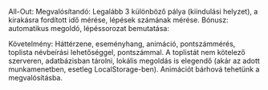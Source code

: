 All-Out:
Megvalósítandó: Legalább 3 különböző pálya (kiindulási helyzet), a kirakásra fordított idő mérése,
lépések számának mérése.
Bónusz: automatikus megoldó, lépéssorozat bemutatása:

Követelmény:
Háttérzene, eseményhang, animáció, pontszámmérés, toplista névbeírási lehetőséggel,
pontszámmal. 
A toplistát nem kötelező szerveren, adatbázisban tárolni, lokális megoldás is
elegendő (akár az adott munkamenetben, esetleg LocalStorage-ben). 
Animációt bárhová tehetünk a megvalósításba.